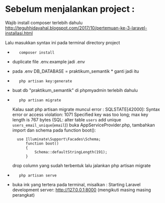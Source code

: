 <h1>Sebelum menjalankan project :</h1>

Wajib install composer terlebih dahulu
http://teguhhidayahal.blogspot.com/2017/10/pertemuan-ke-3-laravel-installasi.html

Lalu masukkan syntax ini pada terminal directory project

-        composer install
- duplicate file .env.example jadi .env
- pada .env DB_DATABASE = praktikum_semantik * ganti jadi itu
-        php artisan key:generate
- buat db "praktikum_semantik" di phpmyadmin terlebih dahulu
-        php artisan migrate 
  Kalau saat php artisan migrate muncul error :
    SQLSTATE[42000]: Syntax error or access violation: 1071 Specified key was too long; max key length is 767 bytes (SQL: alter table `users` add unique              `users_email_unique`(`email`)) buka AppServiceProvider.php, tambahkan import dan schema pada function boot():
        
        use Illuminate\Support\Facades\Schema;
            function boot()
            {
                Schema::defaultStringLength(191);
            }
            
            
    drop column yang sudah terbentuk lalu jalankan        php artisan migrate
-        php artisan serve
- buka ink yang tertera pada terminal, misalkan : Starting Laravel development server: http://127.0.0.1:8000 (mengikuti masing masing perangkat)
